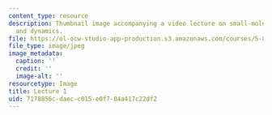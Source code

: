 ```yaml
---
content_type: resource
description: Thumbnail image accompanying a video lecture on small-molecule spectroscopy
  and dynamics.
file: https://ol-ocw-studio-app-production.s3.amazonaws.com/courses/5-80-small-molecule-spectroscopy-and-dynamics-fall-2008/7178856cdaecc015e0f784a417c22df2_mit5_80f08lec1_th.jpg
file_type: image/jpeg
image_metadata:
  caption: ''
  credit: ''
  image-alt: ''
resourcetype: Image
title: Lecture 1
uid: 7178856c-daec-c015-e0f7-84a417c22df2
---
```

